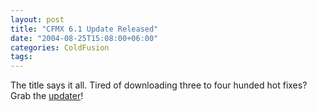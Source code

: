 ```yaml
---
layout: post
title: "CFMX 6.1 Update Released"
date: "2004-08-25T15:08:00+06:00"
categories: ColdFusion 
tags: 
---
```


The title says it all. Tired of downloading three to four hunded hot fixes? Grab the <a href="http://www.macromedia.com/support/coldfusion/ts/documents/cfmx61_updater.htm">updater</a>!